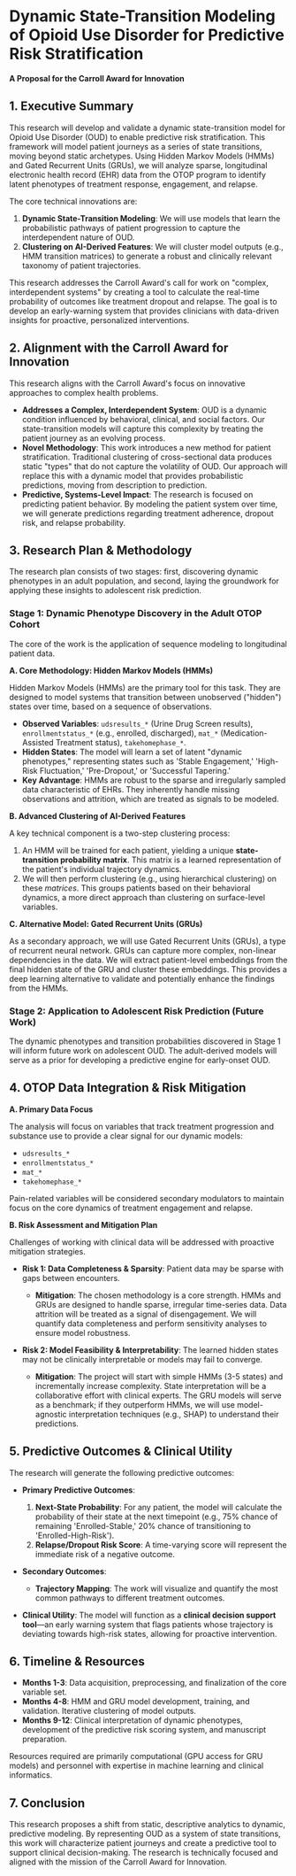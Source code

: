 # Dynamic State-Transition Modeling of Opioid Use Disorder for Predictive Risk Stratification

**A Proposal for the Carroll Award for Innovation**

## 1. Executive Summary

This research will develop and validate a dynamic state-transition model for Opioid Use Disorder (OUD) to enable predictive risk stratification. This framework will model patient journeys as a series of state transitions, moving beyond static archetypes. Using Hidden Markov Models (HMMs) and Gated Recurrent Units (GRUs), we will analyze sparse, longitudinal electronic health record (EHR) data from the OTOP program to identify latent phenotypes of treatment response, engagement, and relapse.

The core technical innovations are:
1.  **Dynamic State-Transition Modeling**: We will use models that learn the probabilistic pathways of patient progression to capture the interdependent nature of OUD.
2.  **Clustering on AI-Derived Features**: We will cluster model outputs (e.g., HMM transition matrices) to generate a robust and clinically relevant taxonomy of patient trajectories.

This research addresses the Carroll Award's call for work on "complex, interdependent systems" by creating a tool to calculate the real-time probability of outcomes like treatment dropout and relapse. The goal is to develop an early-warning system that provides clinicians with data-driven insights for proactive, personalized interventions.

## 2. Alignment with the Carroll Award for Innovation

This research aligns with the Carroll Award's focus on innovative approaches to complex health problems.

*   **Addresses a Complex, Interdependent System**: OUD is a dynamic condition influenced by behavioral, clinical, and social factors. Our state-transition models will capture this complexity by treating the patient journey as an evolving process.
*   **Novel Methodology**: This work introduces a new method for patient stratification. Traditional clustering of cross-sectional data produces static "types" that do not capture the volatility of OUD. Our approach will replace this with a dynamic model that provides probabilistic predictions, moving from description to prediction.
*   **Predictive, Systems-Level Impact**: The research is focused on predicting patient behavior. By modeling the patient system over time, we will generate predictions regarding treatment adherence, dropout risk, and relapse probability.

## 3. Research Plan & Methodology

The research plan consists of two stages: first, discovering dynamic phenotypes in an adult population, and second, laying the groundwork for applying these insights to adolescent risk prediction.

### Stage 1: Dynamic Phenotype Discovery in the Adult OTOP Cohort

The core of the work is the application of sequence modeling to longitudinal patient data.

**A. Core Methodology: Hidden Markov Models (HMMs)**

Hidden Markov Models (HMMs) are the primary tool for this task. They are designed to model systems that transition between unobserved ("hidden") states over time, based on a sequence of observations.

*   **Observed Variables**: `udsresults_*` (Urine Drug Screen results), `enrollmentstatus_*` (e.g., enrolled, discharged), `mat_*` (Medication-Assisted Treatment status), `takehomephase_*`.
*   **Hidden States**: The model will learn a set of latent "dynamic phenotypes," representing states such as 'Stable Engagement,' 'High-Risk Fluctuation,' 'Pre-Dropout,' or 'Successful Tapering.'
*   **Key Advantage**: HMMs are robust to the sparse and irregularly sampled data characteristic of EHRs. They inherently handle missing observations and attrition, which are treated as signals to be modeled.

**B. Advanced Clustering of AI-Derived Features**

A key technical component is a two-step clustering process:
1.  An HMM will be trained for each patient, yielding a unique **state-transition probability matrix**. This matrix is a learned representation of the patient's individual trajectory dynamics.
2.  We will then perform clustering (e.g., using hierarchical clustering) on these *matrices*. This groups patients based on their behavioral dynamics, a more direct approach than clustering on surface-level variables.

**C. Alternative Model: Gated Recurrent Units (GRUs)**

As a secondary approach, we will use Gated Recurrent Units (GRUs), a type of recurrent neural network. GRUs can capture more complex, non-linear dependencies in the data. We will extract patient-level embeddings from the final hidden state of the GRU and cluster these embeddings. This provides a deep learning alternative to validate and potentially enhance the findings from the HMMs.

### Stage 2: Application to Adolescent Risk Prediction (Future Work)

The dynamic phenotypes and transition probabilities discovered in Stage 1 will inform future work on adolescent OUD. The adult-derived models will serve as a prior for developing a predictive engine for early-onset OUD.

## 4. OTOP Data Integration & Risk Mitigation

**A. Primary Data Focus**

The analysis will focus on variables that track treatment progression and substance use to provide a clear signal for our dynamic models:
*   `udsresults_*`
*   `enrollmentstatus_*`
*   `mat_*`
*   `takehomephase_*`

Pain-related variables will be considered secondary modulators to maintain focus on the core dynamics of treatment engagement and relapse.

**B. Risk Assessment and Mitigation Plan**

Challenges of working with clinical data will be addressed with proactive mitigation strategies.

*   **Risk 1: Data Completeness & Sparsity**: Patient data may be sparse with gaps between encounters.
    *   **Mitigation**: The chosen methodology is a core strength. HMMs and GRUs are designed to handle sparse, irregular time-series data. Data attrition will be treated as a signal of disengagement. We will quantify data completeness and perform sensitivity analyses to ensure model robustness.

*   **Risk 2: Model Feasibility & Interpretability**: The learned hidden states may not be clinically interpretable or models may fail to converge.
    *   **Mitigation**: The project will start with simple HMMs (3-5 states) and incrementally increase complexity. State interpretation will be a collaborative effort with clinical experts. The GRU models will serve as a benchmark; if they outperform HMMs, we will use model-agnostic interpretation techniques (e.g., SHAP) to understand their predictions.

## 5. Predictive Outcomes & Clinical Utility

The research will generate the following predictive outcomes:

*   **Primary Predictive Outcomes**:
    1.  **Next-State Probability**: For any patient, the model will calculate the probability of their state at the next timepoint (e.g., 75% chance of remaining 'Enrolled-Stable,' 20% chance of transitioning to 'Enrolled-High-Risk').
    2.  **Relapse/Dropout Risk Score**: A time-varying score will represent the immediate risk of a negative outcome.

*   **Secondary Outcomes**:
    *   **Trajectory Mapping**: The work will visualize and quantify the most common pathways to different treatment outcomes.

*   **Clinical Utility**: The model will function as a **clinical decision support tool**—an early warning system that flags patients whose trajectory is deviating towards high-risk states, allowing for proactive intervention.

## 6. Timeline & Resources

*   **Months 1-3**: Data acquisition, preprocessing, and finalization of the core variable set.
*   **Months 4-8**: HMM and GRU model development, training, and validation. Iterative clustering of model outputs.
*   **Months 9-12**: Clinical interpretation of dynamic phenotypes, development of the predictive risk scoring system, and manuscript preparation.

Resources required are primarily computational (GPU access for GRU models) and personnel with expertise in machine learning and clinical informatics.

## 7. Conclusion

This research proposes a shift from static, descriptive analytics to dynamic, predictive modeling. By representing OUD as a system of state transitions, this work will characterize patient journeys and create a predictive tool to support clinical decision-making. The research is technically focused and aligned with the mission of the Carroll Award for Innovation.